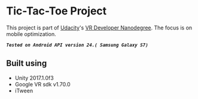 # Tic-Tac-Toe Project

This project is part of [Udacity](https://www.udacity.com "Udacity - Be in demand")'s [VR Developer Nanodegree](https://www.udacity.com/course/vr-developer-nanodegree--nd017).
The focus is on mobile optimization.

***`Tested on Android API version 24.( Samsung Galaxy S7)`***

## Built using
- Unity 2017.1.0f3
- Google VR sdk v1.70.0
- iTween